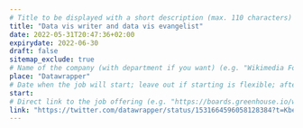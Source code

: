 ```yaml
---
# Title to be displayed with a short description (max. 110 characters)
title: "Data vis writer and data vis evangelist"
date: 2022-05-31T20:47:36+02:00
expirydate: 2022-06-30
draft: false
sitemap_exclude: true
# Name of the company (with department if you want) (e.g. "Wikimedia Foundation, Technology")
place: "Datawrapper"
# Date when the job will start; leave out if starting is flexible; afterwards the listing will disappear (date format "2020-02-02" YYYY-MM-DD)
start: 
# Direct link to the job offering (e.g. "https://boards.greenhouse.io/wikimedia/jobs/2083317?gh_src=fd611a951")
link: "https://twitter.com/datawrapper/status/1531664596058128384?t=KbeeDlh5ifaMDD8GAcMznQ"
---
```


